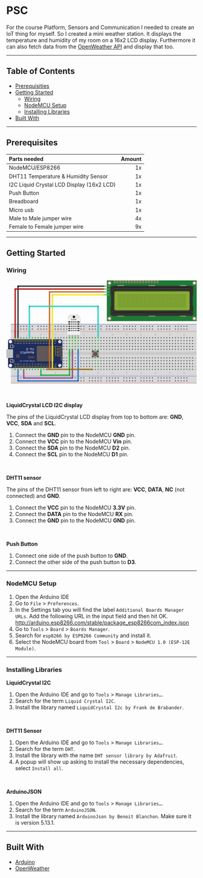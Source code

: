 # PSC

For the course Platform, Sensors and Communication I needed to create an IoT thing for myself. So I created a mini weather station. It displays the temperature and humidity of my room on a 16x2 LCD display. Furthermore it can also fetch data from the [OpenWeather API](https://openweathermap.org/) and display that too. 

--- 

## Table of Contents
  - [Prerequisities](#prerequisites)
  - [Getting Started](#getting-started)
    - [Wiring](#wiring)
    - [NodeMCU Setup](#nodemcu-setup)
    - [Installing Libraries](#installing-libraries)
  - [Built With](#built-with)

---

## Prerequisites
| Parts needed                              | Amount |
| :---------------------------------------- | -----: |
| NodeMCU/ESP8266                           |     1x |
| DHT11 Temperature & Humidity Sensor       |     1x |
| I2C Liquid Crystal LCD Display (16x2 LCD) |     1x |
| Push Button                               |     1x |
| Breadboard                                |     1x |
| Micro usb                                 |     1x |
| Male to Male jumper wire                  |     4x |
| Female to Female jumper wire              |     9x |

---

## Getting Started

### Wiring
![Wiring finished](wire_setup.png)

<br />

**LiquidCrystal LCD I2C display**

The pins of the LiquidCrystal LCD display from top to bottom are: **GND**, **VCC**, **SDA** and **SCL**.
  1. Connect the **GND** pin to the NodeMCU **GND** pin.
  2. Connect the **VCC** pin to the NodeMCU **Vin** pin.
  3. Connect the **SDA** pin to the NodeMCU **D2** pin.
  4. Connect the **SCL** pin to the NodeMCU **D1** pin.

<br />

**DHT11 sensor**

The pins of the DHT11 sensor from left to right are: **VCC**, **DATA**, **NC** (not connected) and **GND**.
1. Connect the **VCC** pin to the NodeMCU **3.3V** pin.
2. Connect the **DATA** pin to the NodeMCU **RX** pin.
3. Connect the **GND** pin  to the NodeMCU **GND** pin.

<br />

**Push Button**
1. Connect one side of the push button to **GND**.
2. Connect the other side of the push button to **D3**.

---

### NodeMCU Setup
1. Open the Arduino IDE
2. Go to `File` > `Preferences`.
3. In the Settings tab you will find the label `Additional Boards Manager URLs`.
   Add the following URL in the input field and then hit OK.
   http://arduino.esp8266.com/stable/package_esp8266com_index.json
4. Go to `Tools` > `Board` > `Boards Manager`.
5. Search for `esp8266 by ESP8266 Community` and install it.
6. Select the NodeMCU board from `Tool` > `Board` > `NodeMCU 1.0 (ESP-12E Module)`.

---

### Installing Libraries
**LiquidCrystal I2C**
1. Open the Arduino IDE and go to `Tools` > `Manage Libraries…`.
2. Search for the term `Liquid Crystal I2C`.
3. Install the library named `LiquidCrystal I2c by Frank de Brabander`.

<br />

**DHT11 Sensor**
1. Open the Arduino IDE and go to `Tools` > `Manage Libraries…`.
2. Search for the term `DHT`.
3. Install the library with the name  `DHT sensor library by Adafruit`.
4. A popup will show up asking to install the necessary dependencies, select `Install all`.

<br />

**ArduinoJSON**
1. Open the Arduino IDE and go to `Tools` > `Manage Libraries…`.
2. Search for the term `ArduinoJSON`.
3. Install the library named `ArduinoJson by Benoit Blanchon`. Make sure it is version 5.13.1.

---

## Built With
* [Arduino](https://www.arduino.cc/) 
* [OpenWeather](https://openweathermap.org/)